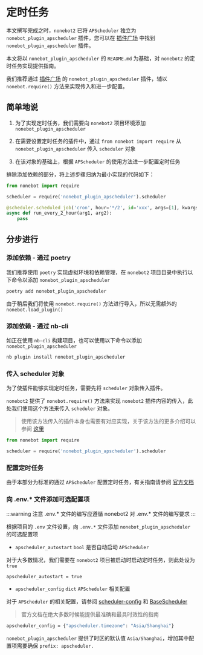 # 定时任务

本文撰写完成之时，`nonebot2` 已将 `APScheduler` 独立为 `nonebot_plugin_apscheduler` 插件，您可以在 [插件广场](https://v2.nonebot.dev/plugin-store.html) 中找到 `nonebot_plugin_apscheduler` 插件。

本文将以 `nonebot_plugin_apscheduler` 的 `README.md` 为基础，对 `nonebot2` 的定时任务实现提供指南。

我们推荐通过 [插件广场](https://v2.nonebot.dev/plugin-store.html) 的 `nonebot_plugin_apscheduler` 插件，辅以 `nonebot.require()` 方法来实现传入和进一步配置。

## 简单地说

1. 为了实现定时任务，我们需要向 `nonebot2` 项目环境添加 `nonebot_plugin_apscheduler`

1. 在需要设置定时任务的插件中，通过 `from nonebot import require` 从 `nonebot_plugin_apscheduler` 传入 `scheduler` 对象

1. 在该对象的基础上，根据 `APScheduler` 的使用方法进一步配置定时任务

排除添加依赖的部分，将上述步骤归纳为最小实现的代码如下：

```python
from nonebot import require

scheduler = require('nonebot_plugin_apscheduler').scheduler

@scheduler.scheduled_job('cron', hour='*/2', id='xxx', args=[1], kwargs={arg2: 2})
async def run_every_2_hour(arg1, arg2):
    pass
```

## 分步进行

### 添加依赖 - 通过 poetry

我们推荐使用 `poetry` 实现虚拟环境和依赖管理，在 `nonebot2` 项目目录中执行以下命令以添加 `nonebot_plugin_apscheduler`

```bash
poetry add nonebot_plugin_apscheduler
```

由于稍后我们将使用 `nonebot.require()` 方法进行导入，所以无需额外的 `nonebot.load_plugin()`

### 添加依赖 - 通过 nb-cli

如正在使用 `nb-cli` 构建项目，也可以使用以下命令以添加 `nonebot_plugin_apscheduler`

```bash
nb plugin install nonebot_plugin_apscheduler
```

### 传入 scheduler 对象

为了使插件能够实现定时任务，需要先将 `scheduler` 对象传入插件。

`nonebot2` 提供了 `nonebot.require()` 方法来实现 `nonebot2` 插件内容的传入，此处我们使用这个方法来传入 `scheduler` 对象。

> 使用该方法传入的插件本身也需要有对应实现，关于该方法的更多介绍可以参阅 [这里](https://v2.nonebot.dev/api/plugin.html#require-name)

```python
from nonebot import require

scheduler = require('nonebot_plugin_apscheduler').scheduler
```

### 配置定时任务

由于本部分为标准的通过 `APScheduler` 配置定时任务，有关指南请参阅 [官方文档](https://apscheduler.readthedocs.io/en/latest/userguide.html#adding-jobs)

### 向 .env.* 文件添加可选配置项

:::warning 注意
.env.* 文件的编写应遵循 nonebot2 对 .env.* 文件的编写要求
:::

根据项目的 `.env` 文件设置，向 `.env.*` 文件添加 `nonebot_plugin_apscheduler` 的可选配置项

* `apscheduler_autostart` `bool` 是否自动启动 `APScheduler`

对于大多数情况，我们需要在 `nonebot2` 项目被启动时启动定时任务，则此处设为 `true`

```bash
apscheduler_autostart = true
```

* `apscheduler_config` `dict` `APScheduler` 相关配置

对于 `APScheduler` 的相关配置，请参阅 [scheduler-config](https://apscheduler.readthedocs.io/en/latest/userguide.html#scheduler-config) 和 [BaseScheduler](https://apscheduler.readthedocs.io/en/latest/modules/schedulers/base.html#apscheduler.schedulers.base.BaseScheduler)

> 官方文档在绝大多数时候能提供最准确和最具时效性的指南

```bash
apscheduler_config = {"apscheduler.timezone": "Asia/Shanghai"}
```

`nonebot_plugin_apscheduler` 提供了时区的默认值 `Asia/Shanghai`，增加其中配置项需要确保 `prefix: apscheduler.`
